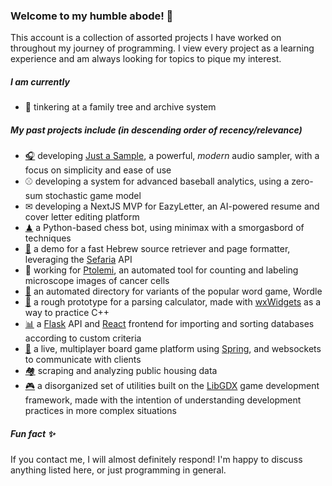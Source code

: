 ### Welcome to my humble abode! 👋
This account is a collection of assorted projects I have worked on throughout my journey of programming. I view every project as a learning experience and am always looking for topics to pique my interest.
##### I am currently 
- 🌱 tinkering at a family tree and archive system
##### My past projects include (in descending order of recency/relevance)
- [🎧](https://github.com/BOBONA/Just-a-Sample) developing [Just a Sample](https://bobona.github.io/just-a-sample/), a powerful, _modern_ audio sampler, with a focus on simplicity and ease of use
- ⚾ developing a system for advanced baseball analytics, using a zero-sum stochastic game model
- ✉ developing a NextJS MVP for EazyLetter, an AI-powered resume and cover letter editing platform
- [♟](https://github.com/AlexanderHott/chess_hackathon_23/tree/main) a Python-based chess bot, using minimax with a smorgasbord of techniques
- [📖](https://github.com/BOBONA/Mikraot-Gedolot) a demo for a fast Hebrew source retriever and page formatter, leveraging the [Sefaria](https://github.com/Sefaria/Sefaria-Project) API
- 🔬 working for [Ptolemi](https://github.com/Bar-Ilan-Microfluidics-Laboratory), an automated tool for counting and labeling microscope images of cancer cells
- [📝](https://github.com/BOBONA/Wordles) an automated directory for variants of the popular word game, Wordle 
- [🧮](https://github.com/BOBONA/UsefulCalculator) a rough prototype for a parsing calculator, made with [wxWidgets](https://github.com/wxWidgets/wxWidgets) as a way to practice C++
- [📊](https://github.com/caoash/configurable-ranking-system) a [Flask](https://github.com/pallets/flask) API and [React](https://github.com/facebook/react) frontend for importing and sorting databases according to custom criteria
- [🏁](https://github.com/BOBONA/BoardGameOnline) a live, multiplayer board game platform using [Spring](https://github.com/spring-projects/spring-framework), and websockets to communicate with clients
- [🏘](https://github.com/BOBONA/PredictingRealEstate) scraping and analyzing public housing data 
- [🎮](https://github.com/BOBONA/apri) a disorganized set of utilities built on the [LibGDX](https://github.com/libgdx/libgdx) game development framework, made with the intention of understanding development practices in more complex situations 
##### Fun fact ✨
If you contact me, I will almost definitely respond! I'm happy to discuss anything listed here, or just programming in general. 
